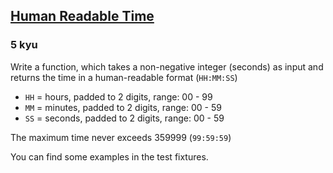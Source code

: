 <h2><a href=https://www.codewars.com/kata/52685f7382004e774f0001f7/train/javascript/6772fc53fdeaf2bd25df982b target="_blank">Human Readable Time</a></h2><h3>5 kyu</h3><p>Write a function, which takes a non-negative integer (seconds) as input and returns the time in a human-readable format (<code>HH:MM:SS</code>)</p><ul><li><code>HH</code> = hours, padded to 2 digits, range: 00 - 99</li><li><code>MM</code> = minutes, padded to 2 digits, range: 00 - 59</li><li><code>SS</code> = seconds, padded to 2 digits, range: 00 - 59</li></ul><p>The maximum time never exceeds 359999 (<code>99:59:59</code>)</p><p>You can find some examples in the test fixtures.</p>